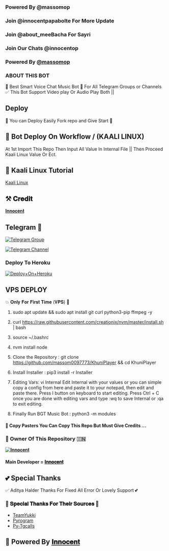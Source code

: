 ### Powered By @massomop

### Join @innocentpapabolte For More Update

### Join @about_meeBacha For Sayri

### Join Our Chats @innocentop


### Powered By [@massomop](https://t.me/massomop)


### ABOUT THIS BOT
🥀 Best Smart Voice Chat Music Bot 📢 For All Telegram Groups or Channels ✅ This Bot Support Video play Or Audio Play Both ||

## Deploy
🌷 You can Deploy Easily Fork repo and Give Start 🌷

## 🥀 Bot Deploy On Workflow / (KAALI LINUX)
 At 1st Import This Repo Then Input All Value In Internal File || Then Proceed Kaali Linux Value Or Ect.

## 🥀 Kaali Linux Tutorial

[Kaali Linux](https://youtu.be/_nZT5lhcL8U)

## ⚒️ 𝐂𝐫𝐞𝐝𝐢𝐭
[𝐈𝐧𝐧𝐨𝐜𝐞𝐧𝐭](https://t.me/massomop)

## Telegram 🏪

[![Telegram Group](https://img.shields.io/badge/Telegram-Group-brightgreen)](https://t.me/innocentop)

[![Telegram Channel](https://img.shields.io/badge/Telegram-Channel-brightgreen)](https://t.me/about_meeBacha)





### Deploy To Heroku

[![Deploy+On+Heroku](https://www.herokucdn.com/deploy/button.svg)](https://dashboard.heroku.com/new?template=https://github.com/massom0097773/KhuniPlayer)

## VPS DEPLOY                                                                                          
💥 𝐎𝐧𝐥𝐲 𝐅𝐨𝐫 𝐅𝐢𝐫𝐬𝐭 𝐓𝐢𝐦𝐞 (𝐕𝐏𝐒) 💞

1) sudo apt update && sudo apt install git curl python3-pip ffmpeg -y

2) curl https://raw.githubusercontent.com/creationix/nvm/master/install.sh | bash

3) source ~/.bashrc

4) nvm install node

5. Clone the Repository :
git clone https://github.com/massom0097773/KhuniPlayer &&  cd KhuniPlayer

6. Install Installer : 
pip3 install -r Installer

8. Editing Vars:
vi Internal 
Edit Internal with your values or you can simple copy a config from here and paste it to your notepad, then edit and paste there.
Press I button on keyboard to start editing.
Press Ctrl + C  once you are done with editing vars and type :wq to save Internal or :qa to exit editing.

9. Finally Run BGT Music Bot :
python3 -m modules 


#### 🥺 Copy Pasters You Can Copy This Repo But Must Give Credits ...

### 🌷 Owner Of This Repository 🇮🇳
[![𝐈𝐧𝐧𝐨𝐜𝐞𝐧𝐭](https://te.legra.ph/file/4802a1892c897f7ef4ef0.jpg)](https://t.me/massomop)


#### Main Developer = [𝐈𝐧𝐧𝐨𝐜𝐞𝐧𝐭](https://t.me/massomop)

## 💕 Special Thanks

✅ Aditya Halder Thanks For Fixed All Error Or Lovely Support 💕

### 🥳 𝐒𝐩𝐞𝐜𝐢𝐚𝐥 𝐓𝐡𝐚𝐧𝐤𝐬 𝐅𝐨𝐫 𝐓𝐡𝐞𝐢𝐫 𝐒𝐨𝐮𝐫𝐜𝐞𝐬 🥳

- [TeamYukki](https://github.com/teamyukki)
- [Pyrogram](https://github.com/pyrogram/pyrogram)
- [Py-Tgcalls](https://github.com/pytgcalls/pytgcalls)

## 🥀 Powered By [𝐈𝐧𝐧𝐨𝐜𝐞𝐧𝐭](https://t.me/massomop) 
